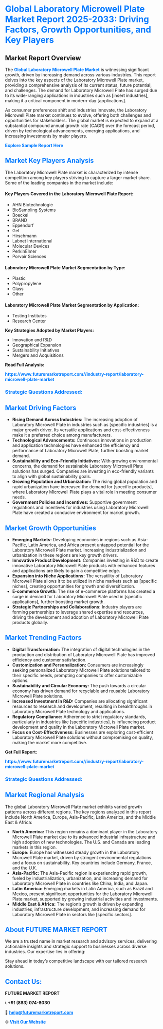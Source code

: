 <h1 style="color: #007BFF;">Global Laboratory Microwell Plate Market Report 2025-2033: Driving Factors, Growth Opportunities, and Key Players</h1>

<section id="overview">
<h2>Market Report Overview</h2>
<p>The <a href="https://www.futuremarketreport.com//industry-report/laboratory-microwell-plate-market" style="color: #007BFF; text-decoration: none;"><strong>Global Laboratory Microwell Plate Market</strong></a> is witnessing significant growth, driven by increasing demand across various industries. This report delves into the key aspects of the Laboratory Microwell Plate market, providing a comprehensive analysis of its current status, future potential, and challenges. The demand for Laboratory Microwell Plate has surged due to its wide-ranging applications in industries such as [insert industries], making it a critical component in modern-day [applications].</p>
<p>As consumer preferences shift and industries innovate, the Laboratory Microwell Plate market continues to evolve, offering both challenges and opportunities for stakeholders. The global market is expected to expand at a substantial compound annual growth rate (CAGR) over the forecast period, driven by technological advancements, emerging applications, and increasing investments by major players.</p>
</section>

<section id="overview">
<p><a href="https://www.futuremarketreport.com//request-sample/reportId=85316" style="color: #007BFF; text-decoration: none;"><strong>Explore Sample Report Here</strong></a></p>
</section>

<section id="key-players">
<h2 style="color: #007BFF;">Market Key Players Analysis</h2>
<p>The Laboratory Microwell Plate market is characterized by intense competition among key players striving to capture a larger market share. Some of the leading companies in the market include:</p>
<h4>Key Players Covered in the Laboratory Microwell Plate Report:</h4>
<ul><li>AHN Biotechnologie</li><li>BioSampling Systems</li><li>Boeckel</li><li>BRAND</li><li>Eppendorf</li><li>Gel</li><li>Hirschmann</li><li>Labnet International</li><li>Molecular Devices</li><li>PerkinElmer</li><li>Porvair Sciences</li></ul>
<h4>Laboratory Microwell Plate Market Segmentation by Type:</h4>
<ul><li>Plastic</li><li>Polypropylene</li><li>Glass</li><li>Other</li></ul>

<h4>Laboratory Microwell Plate Market Segmentation by Application:</h4>
<ul><li>Testing Institutes</li><li>Research Center</li></ul>
<p><strong>Key Strategies Adopted by Market Players:</strong></p>
<ul>
<li>Innovation and R&D</li>
<li>Geographical Expansion</li>
<li>Sustainability Initiatives</li>
<li>Mergers and Acquisitions</li>
</ul>
</section>

<section>
<p><strong>Read Full Analysis: </strong></p><a href="https://www.futuremarketreport.com//industry-report/laboratory-microwell-plate-market" style="color: #007BFF; text-decoration: none;"><strong>https://www.futuremarketreport.com//industry-report/laboratory-microwell-plate-market</strong></a>
<h3 style="color: #007BFF;">Strategic Questions Addressed:</h3>
</section>

<section id="driving-factors">
<h2 style="color: #007BFF;">Market Driving Factors</h2>
<ul>
<li><strong>Rising Demand Across Industries:</strong> The increasing adoption of Laboratory Microwell Plate in industries such as [specific industries] is a major growth driver. Its versatile applications and cost-effectiveness make it a preferred choice among manufacturers.</li>
<li><strong>Technological Advancements:</strong> Continuous innovations in production and application technologies have enhanced the efficiency and performance of Laboratory Microwell Plate, further boosting market demand.</li>
<li><strong>Sustainability and Eco-Friendly Initiatives:</strong> With growing environmental concerns, the demand for sustainable Laboratory Microwell Plate solutions has surged. Companies are investing in eco-friendly variants to align with global sustainability goals.</li>
<li><strong>Growing Population and Urbanization:</strong> The rising global population and rapid urbanization have increased the demand for [specific products], where Laboratory Microwell Plate plays a vital role in meeting consumer needs.</li>
<li><strong>Government Policies and Incentives:</strong> Supportive government regulations and incentives for industries using Laboratory Microwell Plate have created a conducive environment for market growth.</li>
</ul>
</section>

<section id="growth-opportunities">
<h2 style="color: #007BFF;">Market Growth Opportunities</h2>
<ul>
<li><strong>Emerging Markets:</strong> Developing economies in regions such as Asia-Pacific, Latin America, and Africa present untapped potential for the Laboratory Microwell Plate market. Increasing industrialization and urbanization in these regions are key growth drivers.</li>
<li><strong>Innovative Product Development:</strong> Companies investing in R&D to create innovative Laboratory Microwell Plate products with enhanced features and applications are likely to gain a competitive edge.</li>
<li><strong>Expansion into Niche Applications:</strong> The versatility of Laboratory Microwell Plate allows it to be utilized in niche markets such as [specific niches], creating opportunities for growth and diversification.</li>
<li><strong>E-commerce Growth:</strong> The rise of e-commerce platforms has created a surge in demand for Laboratory Microwell Plate used in [specific applications], further boosting market growth.</li>
<li><strong>Strategic Partnerships and Collaborations:</strong> Industry players are forming partnerships to leverage shared expertise and resources, driving the development and adoption of Laboratory Microwell Plate products globally.</li>
</ul>
</section>

<section id="trending-factors">
<h2 style="color: #007BFF;">Market Trending Factors</h2>
<ul>
<li><strong>Digital Transformation:</strong> The integration of digital technologies in the production and distribution of Laboratory Microwell Plate has improved efficiency and customer satisfaction.</li>
<li><strong>Customization and Personalization:</strong> Consumers are increasingly seeking personalized Laboratory Microwell Plate solutions tailored to their specific needs, prompting companies to offer customizable options.</li>
<li><strong>Sustainability and Circular Economy:</strong> The push towards a circular economy has driven demand for recyclable and reusable Laboratory Microwell Plate solutions.</li>
<li><strong>Increased Investment in R&D:</strong> Companies are allocating significant resources to research and development, resulting in breakthroughs in Laboratory Microwell Plate technology and applications.</li>
<li><strong>Regulatory Compliance:</strong> Adherence to strict regulatory standards, particularly in industries like [specific industries], is influencing product development and quality in the Laboratory Microwell Plate market.</li>
<li><strong>Focus on Cost-Effectiveness:</strong> Businesses are exploring cost-efficient Laboratory Microwell Plate solutions without compromising on quality, making the market more competitive.</li>
</ul>
</section>

<section>
<p><strong>Get Full Report: </strong></p><a href="https://www.futuremarketreport.com//industry-report/laboratory-microwell-plate-market" style="color: #007BFF; text-decoration: none;"><strong>https://www.futuremarketreport.com//industry-report/laboratory-microwell-plate-market</strong></a>
<h3 style="color: #007BFF;">Strategic Questions Addressed:</h3>
</section>


<section id="regional-analysis">
<h2 style="color: #007BFF;">Market Regional Analysis</h2>
<p>The global Laboratory Microwell Plate market exhibits varied growth patterns across different regions. The key regions analyzed in this report include North America, Europe, Asia-Pacific, Latin America, and the Middle East & Africa:</p>
<ul>
<li><strong>North America:</strong> This region remains a dominant player in the Laboratory Microwell Plate market due to its advanced industrial infrastructure and high adoption of new technologies. The U.S. and Canada are leading markets in this region.</li>
<li><strong>Europe:</strong> Europe has witnessed steady growth in the Laboratory Microwell Plate market, driven by stringent environmental regulations and a focus on sustainability. Key countries include Germany, France, and the U.K.</li>
<li><strong>Asia-Pacific:</strong> The Asia-Pacific region is experiencing rapid growth, fueled by industrialization, urbanization, and increasing demand for Laboratory Microwell Plate in countries like China, India, and Japan.</li>
<li><strong>Latin America:</strong> Emerging markets in Latin America, such as Brazil and Mexico, present significant opportunities for the Laboratory Microwell Plate market, supported by growing industrial activities and investments.</li>
<li><strong>Middle East & Africa:</strong> The region’s growth is driven by expanding industries, infrastructure development, and increasing demand for Laboratory Microwell Plate in sectors like [specific sectors].</li>
</ul>
</section>

<footer>
<h2 style="color: #007BFF;">About FUTURE MARKET REPORT</h2>
<p>We are a trusted name in market research and advisory services, delivering actionable insights and strategic support to businesses across diverse industries. Our expertise lies in offering:</p>

<p>Stay ahead in today’s competitive landscape with our tailored research solutions.</p>

<h2 style="color: #007BFF;">Contact Us:</h2>
<p><strong>FUTURE MARKET REPORT</strong></p>
<p>📞 <strong>+91 (883) 074-8030</strong></p>
<p>📧 <strong><a href="mailto:help@futuremarketreport.com" style="color: #007BFF;">help@futuremarketreport.com</a></strong></p>
<p>🌐 <strong><a href="https://www.futuremarketreport.com/" style="color: #007BFF;">Visit Our Website</a></strong></p>
</footer>